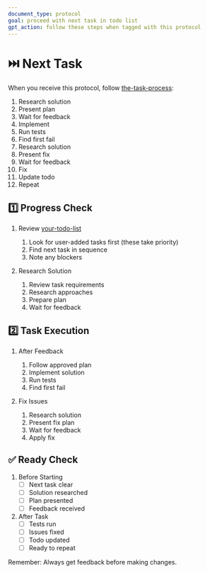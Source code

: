```yaml
---
document_type: protocol
goal: proceed with next task in todo list
gpt_action: follow these steps when tagged with this protocol
---
```


# ⏭️ Next Task

When you receive this protocol, follow [the-task-process](the-task-process.md):
1. Research solution
2. Present plan
3. Wait for feedback
4. Implement
5. Run tests
6. Find first fail
7. Research solution
8. Present fix
9. Wait for feedback
10. Fix
11. Update todo
12. Repeat

## 1️⃣ Progress Check

1. Review [your-todo-list](your-todo-list.md)
   1. Look for user-added tasks first (these take priority)
   2. Find next task in sequence
   3. Note any blockers

2. Research Solution
   1. Review task requirements
   2. Research approaches
   3. Prepare plan
   4. Wait for feedback

## 2️⃣ Task Execution

1. After Feedback
   1. Follow approved plan
   2. Implement solution
   3. Run tests
   4. Find first fail

2. Fix Issues
   1. Research solution
   2. Present fix plan
   3. Wait for feedback
   4. Apply fix

## ✅ Ready Check

1. Before Starting
   - [ ] Next task clear
   - [ ] Solution researched
   - [ ] Plan presented
   - [ ] Feedback received

2. After Task
   - [ ] Tests run
   - [ ] Issues fixed
   - [ ] Todo updated
   - [ ] Ready to repeat

Remember: Always get feedback before making changes. 